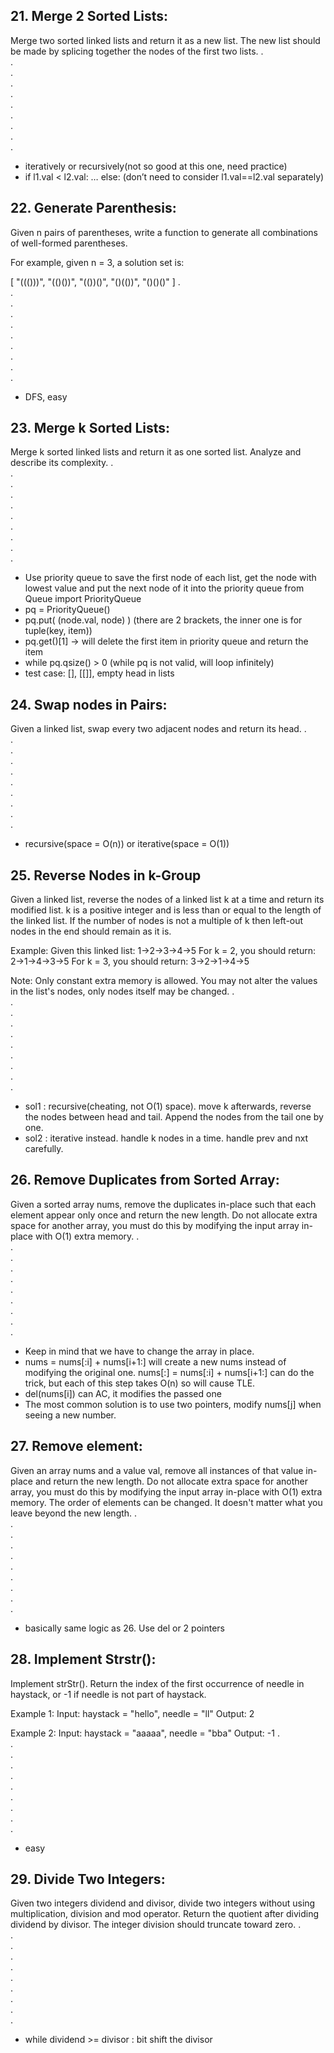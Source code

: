 ## 21. Merge 2 Sorted Lists:
Merge two sorted linked lists and return it as a new list. The new list should be made by splicing together the nodes of the first two lists.
.  
.  
.  
.  
.  
.  
.  
.  
.  
.  
- iteratively or recursively(not so good at this one, need practice)
- if l1.val < l2.val: … else:     (don’t need to consider l1.val==l2.val separately)

## 22. Generate Parenthesis:
Given n pairs of parentheses, write a function to generate all combinations of well-formed parentheses.

For example, given n = 3, a solution set is:

[
  "((()))",
  "(()())",
  "(())()",
  "()(())",
  "()()()"
]
.  
.  
.  
.  
.  
.  
.  
.  
.  
.  
- DFS, easy

## 23. Merge k Sorted Lists:
Merge k sorted linked lists and return it as one sorted list. Analyze and describe its complexity.
.  
.  
.  
.  
.  
.  
.  
.  
.  
.  
- Use priority queue to save the first node of each list, get the node with lowest value and put the next node of it into the priority queue
from Queue import PriorityQueue
- pq = PriorityQueue()
- pq.put( (node.val, node) )      (there are 2 brackets, the inner one is for tuple(key, item))
- pq.get()[1] -> will delete the first item in priority queue and return the item
- while pq.qsize() > 0    (while pq is not valid, will loop infinitely)
- test case: [], [[]], empty head in lists

## 24. Swap nodes in Pairs:
Given a linked list, swap every two adjacent nodes and return its head.
.  
.  
.  
.  
.  
.  
.  
.  
.  
.  
- recursive(space = O(n)) or iterative(space = O(1))

## 25. Reverse Nodes in k-Group
Given a linked list, reverse the nodes of a linked list k at a time and return its modified list.
k is a positive integer and is less than or equal to the length of the linked list. If the number of nodes is not a multiple of k then left-out nodes in the end should remain as it is.

Example:
Given this linked list: 1->2->3->4->5
For k = 2, you should return: 2->1->4->3->5
For k = 3, you should return: 3->2->1->4->5

Note:
Only constant extra memory is allowed.
You may not alter the values in the list's nodes, only nodes itself may be changed.
.  
.  
.  
.  
.  
.  
.  
.  
.  
.  
- sol1 : recursive(cheating, not O(1) space). move k afterwards, reverse the nodes between head and tail. Append the nodes from the tail one by one.
- sol2 : iterative instead. handle k nodes in a time. handle prev and nxt carefully.  

## 26. Remove Duplicates from Sorted Array:
Given a sorted array nums, remove the duplicates in-place such that each element appear only once and return the new length.
Do not allocate extra space for another array, you must do this by modifying the input array in-place with O(1) extra memory.
.  
.  
.  
.  
.  
.  
.  
.  
.  
.  
- Keep in mind that we have to change the array in place.
- nums = nums[:i] + nums[i+1:] will create a new nums instead of modifying the original one. nums[:] = nums[:i] + nums[i+1:] can do the trick, but each of this step takes O(n) so will cause TLE.
- del(nums[i]) can AC, it modifies the passed one
- The most common solution is to use two pointers, modify nums[j] when seeing a new number.

## 27. Remove element:
Given an array nums and a value val, remove all instances of that value in-place and return the new length.
Do not allocate extra space for another array, you must do this by modifying the input array in-place with O(1) extra memory.
The order of elements can be changed. It doesn't matter what you leave beyond the new length.
.  
.  
.  
.  
.  
.  
.  
.  
.  
.  
- basically same logic as 26. Use del or 2 pointers

## 28. Implement Strstr():
Implement strStr().
Return the index of the first occurrence of needle in haystack, or -1 if needle is not part of haystack.

Example 1:
Input: haystack = "hello", needle = "ll"
Output: 2

Example 2:
Input: haystack = "aaaaa", needle = "bba"
Output: -1
.  
.  
.  
.  
.  
.  
.  
.  
.  
.  
- easy

## 29. Divide Two Integers:
Given two integers dividend and divisor, divide two integers without using multiplication, division and mod operator.
Return the quotient after dividing dividend by divisor.
The integer division should truncate toward zero.
.  
.  
.  
.  
.  
.  
.  
.  
.  
.  

- while dividend >= divisor : bit shift the divisor

